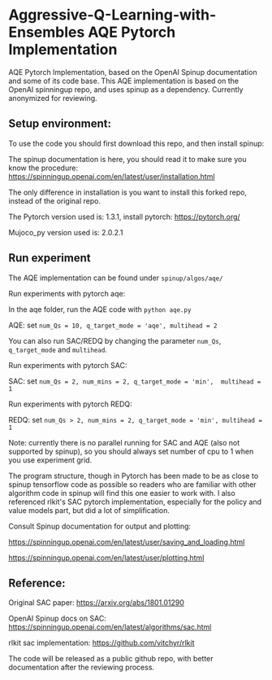 # Aggressive-Q-Learning-with-Ensembles AQE Pytorch Implementation
AQE Pytorch Implementation, based on the OpenAI Spinup documentation and some of its code base. This AQE implementation is based on the OpenAI spinningup repo, and uses spinup as a dependency. 
Currently anonymized for reviewing.

## Setup environment:
To use the code you should first download this repo, and then install spinup:

The spinup documentation is here, you should read it to make sure you know the procedure: https://spinningup.openai.com/en/latest/user/installation.html

The only difference in installation is you want to install this forked repo, instead of the original repo.

The Pytorch version used is: 1.3.1, install pytorch:
https://pytorch.org/

Mujoco_py version used is: 2.0.2.1

## Run experiment
The AQE implementation can be found under `spinup/algos/aqe/`

Run experiments with pytorch aqe:

In the aqe folder, run the AQE code with `python aqe.py`

AQE: set `num_Qs = 10, q_target_mode = 'aqe', multihead = 2`



You can also run SAC/REDQ by changing the parameter `num_Qs`, `q_target_mode` and `multihead`.


Run experiments with pytorch SAC:

SAC: set `num_Qs = 2, num_mins = 2, q_target_mode = 'min',  multihead = 1`



Run experiments with pytorch REDQ:

REDQ: set `num_Qs > 2, num_mins = 2, q_target_mode = 'min', multihead = 1`


Note: currently there is no parallel running for SAC and AQE (also not supported by spinup), so you should always set number of cpu to 1 when you use experiment grid.

The program structure, though in Pytorch has been made to be as close to spinup tensorflow code as possible so readers who are familiar with other algorithm code in spinup will find this one easier to work with. I also referenced rlkit's SAC pytorch implementation, especially for the policy and value models part, but did a lot of simplification. 

Consult Spinup documentation for output and plotting:

https://spinningup.openai.com/en/latest/user/saving_and_loading.html

https://spinningup.openai.com/en/latest/user/plotting.html


## Reference: 

Original SAC paper: https://arxiv.org/abs/1801.01290

OpenAI Spinup docs on SAC: https://spinningup.openai.com/en/latest/algorithms/sac.html

rlkit sac implementation: https://github.com/vitchyr/rlkit

The code will be released as a public github repo, with better documentation after the reviewing process. 
